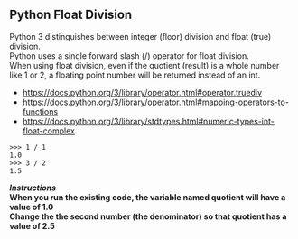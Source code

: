 ## Python Float Division

Python 3 distinguishes between integer (floor) division and float (true) division.  
Python uses a single forward slash (/) operator for float division.  
When using float division, even if the quotient (result) is a whole number like 1 or 2, a floating point number will be returned instead of an int.  
- https://docs.python.org/3/library/operator.html#operator.truediv
- https://docs.python.org/3/library/operator.html#mapping-operators-to-functions
- https://docs.python.org/3/library/stdtypes.html#numeric-types-int-float-complex
```
>>> 1 / 1
1.0
>>> 3 / 2
1.5
```

**_Instructions_**  
**When you run the existing code, the variable named quotient will have a value of 1.0**    
**Change the the second number (the denominator) so that quotient has a value of 2.5**  
